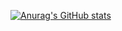 [![Anurag's GitHub stats](https://github-readme-stats.vercel.app/api?username=PokeToribio&count_private=true)](https://github.com/anuraghazra/github-readme-stats)
